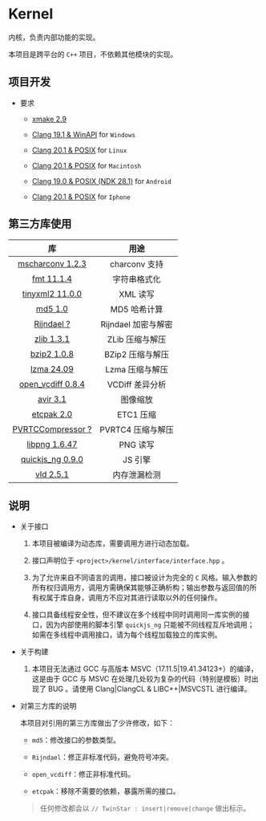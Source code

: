 # Kernel

内核，负责内部功能的实现。

本项目是跨平台的 `C++` 项目，不依赖其他模块的实现。

## 项目开发

* 要求
	
	* [xmake 2.9](https://xmake.io/#/)
	
	* [Clang 19.1 & WinAPI](https://visualstudio.microsoft.com/downloads/) for `Windows`
	
	* [Clang 20.1 & POSIX](https://llvm.org/) for `Linux`
	
	* [Clang 20.1 & POSIX](https://llvm.org/) for `Macintosh`
	
	* [Clang 19.0 & POSIX (NDK 28.1)](https://developer.android.com/ndk/downloads) for `Android`
	
	* [Clang 20.1 & POSIX](https://llvm.org/) for `Iphone`

## 第三方库使用

| 库                                                                         | 用途                |
|:--------------------------------------------------------------------------:|:-------------------:|
| [mscharconv 1.2.3](https://github.com/iboB/mscharconv)                     | charconv 支持       |
| [fmt 11.1.4](https://github.com/fmtlib/fmt)                                | 字符串格式化        |
| [tinyxml2 11.0.0](https://github.com/leethomason/tinyxml2)                 | XML 读写            |
| [md5 1.0](https://github.com/JieweiWei/md5)                                | MD5 哈希计算        |
| [Rijndael ?](#)                                                            | Rijndael 加密与解密 |
| [zlib 1.3.1](https://github.com/madler/zlib)                               | ZLib 压缩与解压     |
| [bzip2 1.0.8](https://sourceware.org/bzip2/)                               | BZip2 压缩与解压    |
| [lzma 24.09](https://github.com/ip7z/7zip)                                 | Lzma 压缩与解压     |
| [open_vcdiff 0.8.4](https://github.com/google/open-vcdiff)                 | VCDiff 差异分析     |
| [avir 3.1](https://github.com/avaneev/avir)                                | 图像缩放            |
| [etcpak 2.0](https://github.com/wolfpld/etcpak)                            | ETC1 压缩           |
| [PVRTCCompressor ?](https://github.com/brenwill/PVRTCCompressor)           | PVRTC4 压缩与解压   |
| [libpng 1.6.47](https://github.com/pnggroup/libpng)                        | PNG 读写            |
| [quickjs_ng 0.9.0](https://github.com/quickjs-ng/quickjs)                  | JS 引擎             |
| [vld 2.5.1](https://github.com/KindDragon/vld)                             | 内存泄漏检测        |

## 说明

* 关于接口
	
	1. 本项目被编译为动态库，需要调用方进行动态加载。
	
	2. 接口声明位于 `<project>/kernel/interface/interface.hpp` 。
	
	3. 为了允许来自不同语言的调用，接口被设计为完全的 `C` 风格。输入参数的所有权归调用方，调用方需确保其能够正确析构；输出参数与返回值的所有权属于库自身，调用方不应对其进行读取以外的任何操作。
	
	4. 接口具备线程安全性，但不建议在多个线程中同时调用同一库实例的接口，因为内部使用的脚本引擎 `quickjs_ng` 只能被不同线程互斥地调用；如需在多线程中调用接口，请为每个线程加载独立的库实例。

* 关于构建
	
	1. 本项目无法通过 GCC 与高版本 MSVC（17.11.5|19.41.34123+）的编译，这是由于 GCC 与 MSVC 在处理几处较为复杂的代码（特别是模板）时出现了 BUG 。请使用 Clang|ClangCL & LIBC++|MSVCSTL 进行编译。

* 对第三方库的说明
	
	本项目对引用的第三方库做出了少许修改，如下：
	
	* `md5`：修改接口的参数类型。
	
	* `Rijndael`：修正非标准代码，避免符号冲突。
	
	* `open_vcdiff`：修正非标准代码。
	
	* `etcpak`：移除不需要的依赖，暴露所需的接口。
	
	> 任何修改都会以 `// TwinStar : insert|remove|change` 做出标示。
